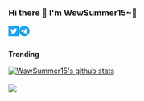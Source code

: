 ### Hi there 👋 I'm WswSummer15~🌈

<a href="https://twitter.com/delokkkk">
  <img align="left" alt="chuhemiao | Twitter" width="21px" src="https://raw.githubusercontent.com/chuhemiao/chuhemiao/master/assets/twitter.svg" />
</a>

<a href="https://t.me/kkdelos">
  <img align="left" alt="chuhemiao | Telegram" width="21px" src="https://raw.githubusercontent.com/chuhemiao/chuhemiao/master/assets/telegram.svg" />
</a>

<br />
<br />

**Trending**  

<a href="https://github.com/WswSummer15/WswSummer15">
  <img align="center" src="https://github-readme-stats.vercel.app/api?username=WswSummer15&show_icons=true&include_all_commits=true&theme=radical&&count_private=true" alt="WswSummer15's github stats" />
</a>

<br/>
<br/>

<a href="https://github.com/WswSummer15/WswSummer15">
  <img align="center" src="https://github-readme-stats.vercel.app/api/top-langs/?username=WswSummer15&layout=compact&theme=radical" />
</a>
